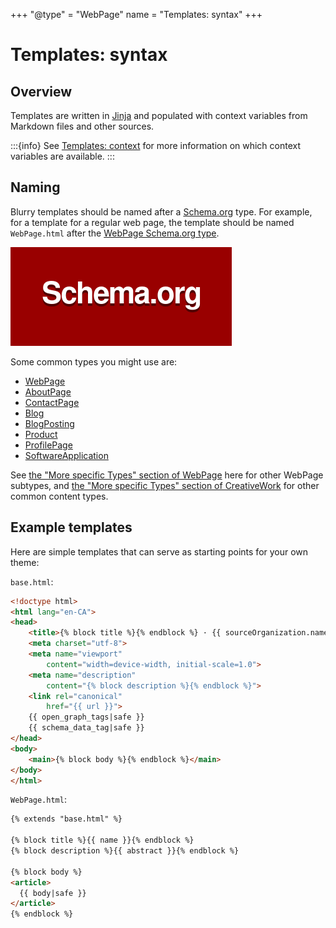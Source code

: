 +++
"@type" = "WebPage"
name = "Templates: syntax"
+++

# Templates: syntax

## Overview

Templates are written in [Jinja](https://jinja.palletsprojects.com/) and populated with context variables from Markdown files and other sources.

:::{info}
See [Templates: context](./context.md) for more information on which context variables are available.
:::

## Naming

Blurry templates should be named after a [Schema.org](https://schema.org/) type.
For example, for a template for a regular web page, the template should be named `WebPage.html` after the [WebPage Schema.org type](https://schema.org/WebPage).

![Schema.org logo](../images/schema.org-logo.png)

Some common types you might use are:

* [WebPage](https://schema.org/WebPage)
* [AboutPage](https://schema.org/AboutPage)
* [ContactPage](https://schema.org/ContactPage)
* [Blog](https://schema.org/Blog)
* [BlogPosting](https://schema.org/BlogPosting)
* [Product](https://schema.org/Product)
* [ProfilePage](https://schema.org/ProfilePage)
* [SoftwareApplication](https://schema.org/SoftwareApplication)

See [the "More specific Types" section of WebPage](https://schema.org/WebPage#subtypes) here for other WebPage subtypes, and [the "More specific Types" section of CreativeWork](https://schema.org/CreativeWork#subtypes) for other common content types.

## Example templates

Here are simple templates that can serve as starting points for your own theme:

`base.html`:

```html
<!doctype html>
<html lang="en-CA">
<head>
    <title>{% block title %}{% endblock %} · {{ sourceOrganization.name }}</title>
    <meta charset="utf-8">
    <meta name="viewport"
        content="width=device-width, initial-scale=1.0">
    <meta name="description"
        content="{% block description %}{% endblock %}">
    <link rel="canonical"
        href="{{ url }}">
    {{ open_graph_tags|safe }}
    {{ schema_data_tag|safe }}
</head>
<body>
    <main>{% block body %}{% endblock %}</main>
</body>
</html>
```

`WebPage.html`:

```html
{% extends "base.html" %}

{% block title %}{{ name }}{% endblock %}
{% block description %}{{ abstract }}{% endblock %}

{% block body %}
<article>
  {{ body|safe }}
</article>
{% endblock %}
```
